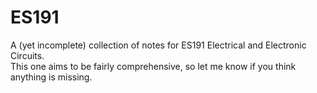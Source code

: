# ES191

A (yet incomplete) collection of notes for ES191 Electrical and Electronic Circuits.   
This one aims to be fairly comprehensive, so let me know if you think anything is missing.